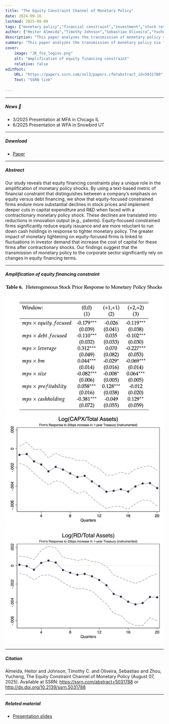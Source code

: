 ```yaml
---
title: "The Equity Constraint Channel of Monetary Policy" 
date: 2024-09-16
lastmod: 2025-08-09
tags: ["monetary policy","financial constraint","investment","stock return"]
author: ["Heitor Almeida","Timothy Johnson","Sebastiao Oliveira","Yucheng Zhou"]
description: "This paper analyzes the transmission of monetary policy via financing constraint in equity market to firm investment and stock returns." 
summary: "This paper analyzes the transmission of monetary policy via financing constraint in equity market to firm investment and stock returns." 
cover:
    image: "JK_fce_loginv.png"
    alt: "Amplification of equity financing constraint"
    relative: false
editPost:
    URL: "https://papers.ssrn.com/sol3/papers.cfm?abstract_id=5031788"
    Text: "SSRN link"

---
```


---

##### News 📣

+ 3/2025 Presentation at MFA in Chicago IL <br>
+ 6/2025 Presentation at WFA in Snowbird UT

---

##### Download

+ [Paper](mpfc.pdf)

---

##### Abstract

Our study reveals that equity financing constraints play a unique role in the amplification of monetary policy shocks. By using a text-based metric of financial constraint that distinguishes between a company’s emphasis on equity versus debt financing, we show that equity-focused constrained firms endure more substantial declines in stock prices and implement deeper cuts in capital expenditure and R&D when faced with a contractionary monetary policy shock. These declines are translated into reductions in innovation output (e.g., patents). Equity-focused constrained firms significantly reduce equity issuance and are more reluctant to run down cash holdings in response to tighter monetary policy. The greater impact of monetary tightening on equity-focused firms is linked to fluctuations in investor demand that increase the cost of capital for these firms after contractionary shocks. Our findings suggest that the transmission of monetary policy to the corporate sector significantly rely on changes in equity financing terms.

---

##### Amplification of equity financing constraint
![](stock.png)
![](JK_fce_loginv.png)
![](JK_fce_logrd.png)

---

##### Citation

Almeida, Heitor and Johnson, Timothy C. and Oliveira, Sebastiao and Zhou, Yucheng, The Equity Constraint Channel of Monetary Policy (August 07, 2025). Available at SSRN: https://ssrn.com/abstract=5031788 or http://dx.doi.org/10.2139/ssrn.5031788


---

##### Related material

+ [Presentation slides](uiuc_11-12-2024.pdf)
